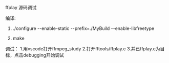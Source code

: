 ffplay 源码调试

编译:
1.  ./configure --enable-static --prefix=./MyBuild --enable-libfreetype

2.  make

调试：
1.用vscode打开ffmpeg_study
2.打开fftools/ffplay.c
3.并已ffplay.c为目标，点击debugging开始调试
